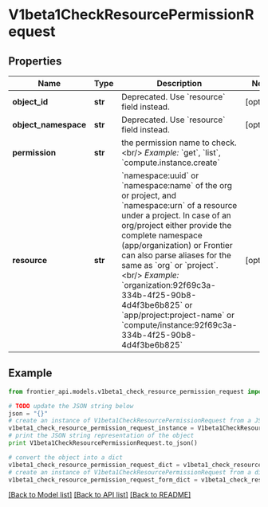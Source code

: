 # V1beta1CheckResourcePermissionRequest


## Properties
Name | Type | Description | Notes
------------ | ------------- | ------------- | -------------
**object_id** | **str** | Deprecated. Use &#x60;resource&#x60; field instead. | [optional] 
**object_namespace** | **str** | Deprecated. Use &#x60;resource&#x60; field instead. | [optional] 
**permission** | **str** | the permission name to check. &lt;br/&gt; *Example:* &#x60;get&#x60;, &#x60;list&#x60;, &#x60;compute.instance.create&#x60; | 
**resource** | **str** | &#x60;namespace:uuid&#x60; or &#x60;namespace:name&#x60; of the org or project, and &#x60;namespace:urn&#x60; of a resource under a project. In case of an org/project either provide the complete namespace (app/organization) or Frontier can also parse aliases for the same as &#x60;org&#x60; or &#x60;project&#x60;. &lt;br/&gt; *Example:* &#x60;organization:92f69c3a-334b-4f25-90b8-4d4f3be6b825&#x60; or &#x60;app/project:project-name&#x60; or &#x60;compute/instance:92f69c3a-334b-4f25-90b8-4d4f3be6b825&#x60; | [optional] 

## Example

```python
from frontier_api.models.v1beta1_check_resource_permission_request import V1beta1CheckResourcePermissionRequest

# TODO update the JSON string below
json = "{}"
# create an instance of V1beta1CheckResourcePermissionRequest from a JSON string
v1beta1_check_resource_permission_request_instance = V1beta1CheckResourcePermissionRequest.from_json(json)
# print the JSON string representation of the object
print V1beta1CheckResourcePermissionRequest.to_json()

# convert the object into a dict
v1beta1_check_resource_permission_request_dict = v1beta1_check_resource_permission_request_instance.to_dict()
# create an instance of V1beta1CheckResourcePermissionRequest from a dict
v1beta1_check_resource_permission_request_form_dict = v1beta1_check_resource_permission_request.from_dict(v1beta1_check_resource_permission_request_dict)
```
[[Back to Model list]](../README.md#documentation-for-models) [[Back to API list]](../README.md#documentation-for-api-endpoints) [[Back to README]](../README.md)


